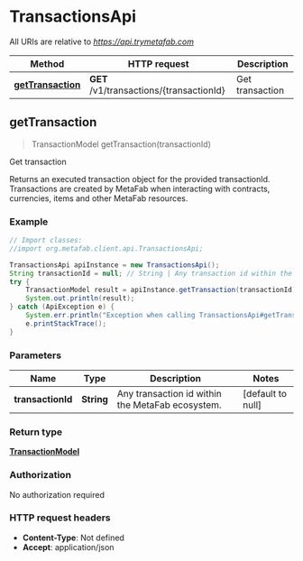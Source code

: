 # TransactionsApi

All URIs are relative to *https://api.trymetafab.com*

Method | HTTP request | Description
------------- | ------------- | -------------
[**getTransaction**](TransactionsApi.md#getTransaction) | **GET** /v1/transactions/{transactionId} | Get transaction



## getTransaction

> TransactionModel getTransaction(transactionId)

Get transaction

Returns an executed transaction object for the provided transactionId. Transactions are created by MetaFab when interacting with contracts, currencies, items and other MetaFab resources.

### Example

```java
// Import classes:
//import org.metafab.client.api.TransactionsApi;

TransactionsApi apiInstance = new TransactionsApi();
String transactionId = null; // String | Any transaction id within the MetaFab ecosystem.
try {
    TransactionModel result = apiInstance.getTransaction(transactionId);
    System.out.println(result);
} catch (ApiException e) {
    System.err.println("Exception when calling TransactionsApi#getTransaction");
    e.printStackTrace();
}
```

### Parameters


Name | Type | Description  | Notes
------------- | ------------- | ------------- | -------------
 **transactionId** | **String**| Any transaction id within the MetaFab ecosystem. | [default to null]

### Return type

[**TransactionModel**](TransactionModel.md)

### Authorization

No authorization required

### HTTP request headers

- **Content-Type**: Not defined
- **Accept**: application/json


